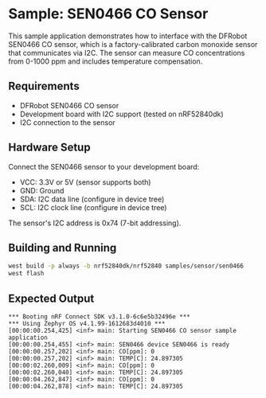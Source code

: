 # Sample: SEN0466 CO Sensor

This sample application demonstrates how to interface with the DFRobot SEN0466 CO sensor, which is a factory-calibrated carbon monoxide sensor that communicates via I2C. The sensor can measure CO concentrations from 0-1000 ppm and includes temperature compensation.

## Requirements

- DFRobot SEN0466 CO sensor
- Development board with I2C support (tested on nRF52840dk)
- I2C connection to the sensor

## Hardware Setup

Connect the SEN0466 sensor to your development board:

- VCC: 3.3V or 5V (sensor supports both)
- GND: Ground
- SDA: I2C data line (configure in device tree)
- SCL: I2C clock line (configure in device tree)

The sensor's I2C address is 0x74 (7-bit addressing).

## Building and Running

```bash
west build -p always -b nrf52840dk/nrf52840 samples/sensor/sen0466
west flash
```

## Expected Output

```
*** Booting nRF Connect SDK v3.1.0-6c6e5b32496e ***
*** Using Zephyr OS v4.1.99-1612683d4010 ***
[00:00:00.254,425] <inf> main: Starting SEN0466 CO sensor sample application
[00:00:00.254,455] <inf> main: SEN0466 device SEN0466 is ready
[00:00:00.257,202] <inf> main: CO[ppm]: 0
[00:00:00.257,202] <inf> main: TEMP[C]: 24.897305
[00:00:02.260,009] <inf> main: CO[ppm]: 0
[00:00:02.260,040] <inf> main: TEMP[C]: 24.897305
[00:00:04.262,847] <inf> main: CO[ppm]: 0
[00:00:04.262,878] <inf> main: TEMP[C]: 24.897305
```
